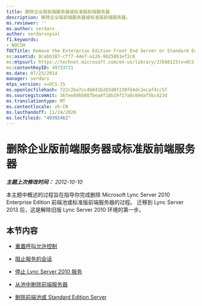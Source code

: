 ```yaml
---
title: 删除企业版前端服务器或标准版前端服务器
description: 删除企业版前端服务器或标准版前端服务器。
ms.reviewer: ''
ms.author: serdars
author: serdarsoysal
f1.keywords:
- NOCSH
TOCTitle: Remove the Enterprise Edition Front End Server or Standard Edition Front End Server
ms:assetid: 8cabb187-cff7-44e7-a126-9b25861ef2c8
ms:mtpsurl: https://technet.microsoft.com/en-us/library/JJ688123(v=OCS.15)
ms:contentKeyID: 49733721
ms.date: 07/23/2014
manager: serdars
mtps_version: v=OCS.15
ms.openlocfilehash: 722c2ba7cc4b841b283d0f230fd4dc2ecaf4cc5f
ms.sourcegitcommit: 36fee89bb887bea4f18b19f17a8c69daf5bc423d
ms.translationtype: MT
ms.contentlocale: zh-CN
ms.lasthandoff: 11/24/2020
ms.locfileid: "49392462"
---
```

# <a name="remove-the-enterprise-edition-front-end-server-or-standard-edition-front-end-server"></a>删除企业版前端服务器或标准版前端服务器

<div data-xmlns="http://www.w3.org/1999/xhtml">

<div class="topic" data-xmlns="http://www.w3.org/1999/xhtml" data-msxsl="urn:schemas-microsoft-com:xslt" data-cs="https://msdn.microsoft.com/">

<div data-asp="https://msdn2.microsoft.com/asp">



</div>

<div id="mainSection">

<div id="mainBody">

<span> </span>

_**主题上次修改时间：** 2012-10-10_

本主题中概述的过程旨在指导你完成删除 Microsoft Lync Server 2010 Enterprise Edition 前端池或标准版前端服务器的过程。 迁移到 Lync Server 2013 后，这是解除旧版 Lync Server 2010 环境的第一步。

<div>

## <a name="in-this-section"></a>本节内容

  - [重置呼叫允许控制](reset-call-admission-control.md)

  - [阻止服务的会话](prevent-sessions-for-services.md)

  - [停止 Lync Server 2010 服务](stop-lync-server-2010-services.md)

  - [从池中删除前端服务器](remove-a-front-end-server-from-a-pool.md)

  - [删除前端池或 Standard Edition Server](remove-front-end-pool-or-standard-edition-server.md)

</div>

</div>

<span> </span>

</div>

</div>

</div>

